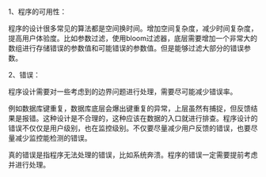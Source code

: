 1、程序的可用性：

程序的设计很多常见的算法都是空间换时间。增加空间复杂度，减少时间复杂度，提高用户体验度。比如参数过滤，使用bloom过滤器，底层需要增加一个非常大的数组进行存储错误的参数值和可能错误的参数值。但是能够过滤大部分的错误参数。



2、错误：

程序设计需要对一些考虑到的边界问题进行处理，需要尽可能减少错误率。

例如数据库键重复，数据库底层会爆出键重复的异常，上层虽然有捕捉，但反馈结果是报错。这种设计是不合理的，这种应该在数据的入口就进行排查。程序设计的错误不仅仅是用户级别，也在监控级别。不仅要尽量减少用户反馈的错误，也要尽量减少监控能检测的错误。

真的错误是指程序无法处理的错误，比如系统奔溃。程序的错误一定需要提前考虑并进行处理。



